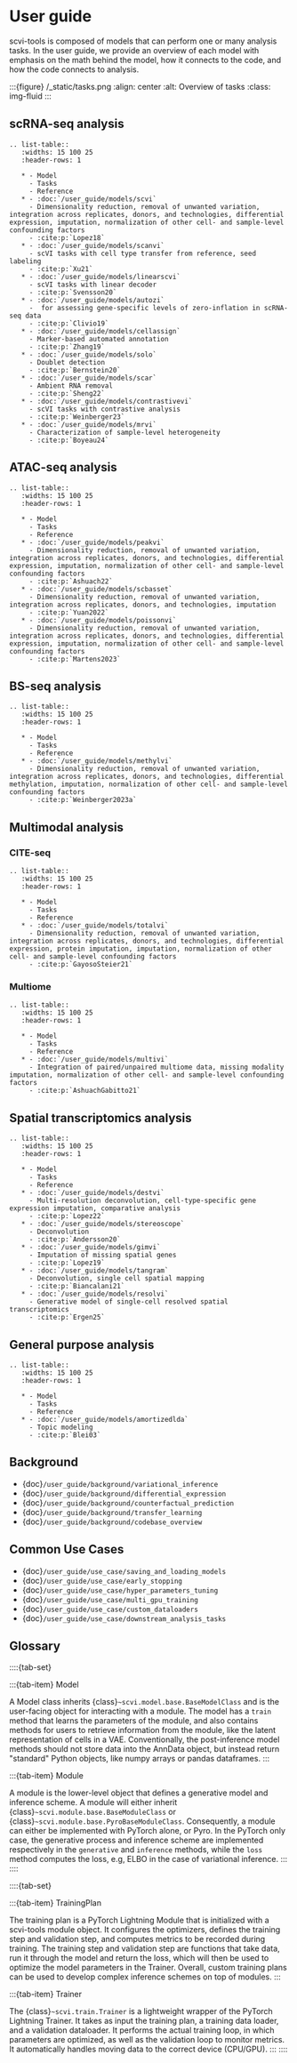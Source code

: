 # User guide

scvi-tools is composed of models that can perform one or many analysis tasks. In the user guide, we provide an overview of each model with emphasis on the math behind the model, how it connects to the code, and how the code connects to analysis.

:::{figure} /\_static/tasks.png
:align: center
:alt: Overview of tasks
:class: img-fluid
:::

## scRNA-seq analysis

```{eval-rst}
.. list-table::
   :widths: 15 100 25
   :header-rows: 1

   * - Model
     - Tasks
     - Reference
   * - :doc:`/user_guide/models/scvi`
     - Dimensionality reduction, removal of unwanted variation, integration across replicates, donors, and technologies, differential expression, imputation, normalization of other cell- and sample-level confounding factors
     - :cite:p:`Lopez18`
   * - :doc:`/user_guide/models/scanvi`
     - scVI tasks with cell type transfer from reference, seed labeling
     - :cite:p:`Xu21`
   * - :doc:`/user_guide/models/linearscvi`
     - scVI tasks with linear decoder
     - :cite:p:`Svensson20`
   * - :doc:`/user_guide/models/autozi`
     -  for assessing gene-specific levels of zero-inflation in scRNA-seq data
     - :cite:p:`Clivio19`
   * - :doc:`/user_guide/models/cellassign`
     - Marker-based automated annotation
     - :cite:p:`Zhang19`
   * - :doc:`/user_guide/models/solo`
     - Doublet detection
     - :cite:p:`Bernstein20`
   * - :doc:`/user_guide/models/scar`
     - Ambient RNA removal
     - :cite:p:`Sheng22`
   * - :doc:`/user_guide/models/contrastivevi`
     - scVI tasks with contrastive analysis
     - :cite:p:`Weinberger23`
   * - :doc:`/user_guide/models/mrvi`
     - Characterization of sample-level heterogeneity
     - :cite:p:`Boyeau24`

```

## ATAC-seq analysis

```{eval-rst}
.. list-table::
   :widths: 15 100 25
   :header-rows: 1

   * - Model
     - Tasks
     - Reference
   * - :doc:`/user_guide/models/peakvi`
     - Dimensionality reduction, removal of unwanted variation, integration across replicates, donors, and technologies, differential expression, imputation, normalization of other cell- and sample-level confounding factors
     - :cite:p:`Ashuach22`
   * - :doc:`/user_guide/models/scbasset`
     - Dimensionality reduction, removal of unwanted variation, integration across replicates, donors, and technologies, imputation
     - :cite:p:`Yuan2022`
   * - :doc:`/user_guide/models/poissonvi`
     - Dimensionality reduction, removal of unwanted variation, integration across replicates, donors, and technologies, differential expression, imputation, normalization of other cell- and sample-level confounding factors
     - :cite:p:`Martens2023`
```

## BS-seq analysis

```{eval-rst}
.. list-table::
   :widths: 15 100 25
   :header-rows: 1

   * - Model
     - Tasks
     - Reference
   * - :doc:`/user_guide/models/methylvi`
     - Dimensionality reduction, removal of unwanted variation, integration across replicates, donors, and technologies, differential methylation, imputation, normalization of other cell- and sample-level confounding factors
     - :cite:p:`Weinberger2023a`
```

## Multimodal analysis

### CITE-seq

```{eval-rst}
.. list-table::
   :widths: 15 100 25
   :header-rows: 1

   * - Model
     - Tasks
     - Reference
   * - :doc:`/user_guide/models/totalvi`
     - Dimensionality reduction, removal of unwanted variation, integration across replicates, donors, and technologies, differential expression, protein imputation, imputation, normalization of other cell- and sample-level confounding factors
     - :cite:p:`GayosoSteier21`
```

### Multiome

```{eval-rst}
.. list-table::
   :widths: 15 100 25
   :header-rows: 1

   * - Model
     - Tasks
     - Reference
   * - :doc:`/user_guide/models/multivi`
     - Integration of paired/unpaired multiome data, missing modality imputation, normalization of other cell- and sample-level confounding factors
     - :cite:p:`AshuachGabitto21`

```

## Spatial transcriptomics analysis

```{eval-rst}
.. list-table::
   :widths: 15 100 25
   :header-rows: 1

   * - Model
     - Tasks
     - Reference
   * - :doc:`/user_guide/models/destvi`
     - Multi-resolution deconvolution, cell-type-specific gene expression imputation, comparative analysis
     - :cite:p:`Lopez22`
   * - :doc:`/user_guide/models/stereoscope`
     - Deconvolution
     - :cite:p:`Andersson20`
   * - :doc:`/user_guide/models/gimvi`
     - Imputation of missing spatial genes
     - :cite:p:`Lopez19`
   * - :doc:`/user_guide/models/tangram`
     - Deconvolution, single cell spatial mapping
     - :cite:p:`Biancalani21`
   * - :doc:`/user_guide/models/resolvi`
     - Generative model of single-cell resolved spatial transcriptomics
     - :cite:p:`Ergen25`
```

## General purpose analysis

```{eval-rst}
.. list-table::
   :widths: 15 100 25
   :header-rows: 1

   * - Model
     - Tasks
     - Reference
   * - :doc:`/user_guide/models/amortizedlda`
     - Topic modeling
     - :cite:p:`Blei03`

```

## Background

- {doc}`/user_guide/background/variational_inference`
- {doc}`/user_guide/background/differential_expression`
- {doc}`/user_guide/background/counterfactual_prediction`
- {doc}`/user_guide/background/transfer_learning`
- {doc}`/user_guide/background/codebase_overview`

## Common Use Cases

- {doc}`/user_guide/use_case/saving_and_loading_models`
- {doc}`/user_guide/use_case/early_stopping`
- {doc}`/user_guide/use_case/hyper_parameters_tuning`
- {doc}`/user_guide/use_case/multi_gpu_training`
- {doc}`/user_guide/use_case/custom_dataloaders`
- {doc}`/user_guide/use_case/downstream_analysis_tasks`

## Glossary

::::{tab-set}

:::{tab-item} Model

A Model class inherits {class}`~scvi.model.base.BaseModelClass` and is the user-facing object for interacting with a module.
The model has a `train` method that learns the parameters of the module, and also contains methods
for users to retrieve information from the module, like the latent representation of cells in a VAE.
Conventionally, the post-inference model methods should not store data into the AnnData object, but
instead return "standard" Python objects, like numpy arrays or pandas dataframes.
:::

:::{tab-item} Module

A module is the lower-level object that defines a generative model and inference scheme. A module will
either inherit {class}`~scvi.module.base.BaseModuleClass` or {class}`~scvi.module.base.PyroBaseModuleClass`.
Consequently, a module can either be implemented with PyTorch alone, or Pyro. In the PyTorch only case, the
generative process and inference scheme are implemented respectively in the `generative` and `inference` methods,
while the `loss` method computes the loss, e.g, ELBO in the case of variational inference.
:::
::::

::::{tab-set}

:::{tab-item} TrainingPlan

The training plan is a PyTorch Lightning Module that is initialized with a scvi-tools module object.
It configures the optimizers, defines the training step and validation step, and computes metrics to be
recorded during training. The training step and validation step are functions that take data, run it through
the model and return the loss, which will then be used to optimize the model parameters in the Trainer.
Overall, custom training plans can be used to develop complex inference schemes on top of modules.
:::

:::{tab-item} Trainer

The {class}`~scvi.train.Trainer` is a lightweight wrapper of the PyTorch Lightning Trainer. It takes as input
the training plan, a training data loader, and a validation dataloader. It performs the actual training loop, in
which parameters are optimized, as well as the validation loop to monitor metrics. It automatically handles moving
data to the correct device (CPU/GPU).
:::
::::
